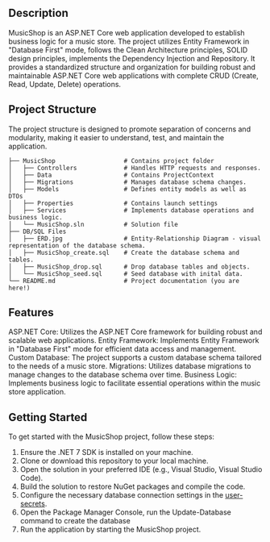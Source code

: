 ## Description
MusicShop is an ASP.NET Core web application developed to establish business logic for a music store. 
The project utilizes Entity Framework in "Database First" mode, follows the Clean Architecture principles, SOLID design principles, implements the Dependency Injection and Repository. It provides a standardized structure and organization for building robust and maintainable ASP.NET Core web applications with complete CRUD (Create, Read, Update, Delete) operations.

## Project Structure
The project structure is designed to promote separation of concerns and modularity, making it easier to understand, test, and maintain the application.
```
├── MusicShop                   # Contains project folder
│   ├── Controllers             # Handles HTTP requests and responses.
│   ├── Data                    # Contains ProjectContext
│   ├── Migrations              # Manages database schema changes.
│   ├── Models                  # Defines entity models as well as DTOs
│   ├── Properties              # Contains launch settings
│   ├── Services                # Implements database operations and business logic. 
│   └── MusicShop.sln           # Solution file                  
├── DB/SQL Files
│   ├── ERD.jpg                 # Entity-Relationship Diagram - visual representation of the database schema.
│   ├── MusicShop_create.sql    # Create the database schema and tables.
│   ├── MusicShop_drop.sql      # Drop database tables and objects.
│   └── MusicShop_seed.sql      # Seed database with inital data.
└── README.md                   # Project documentation (you are here!)
```

## Features
ASP.NET Core: Utilizes the ASP.NET Core framework for building robust and scalable web applications.
Entity Framework: Implements Entity Framework in "Database First" mode for efficient data access and management.
Custom Database: The project supports a custom database schema tailored to the needs of a music store.
Migrations: Utilizes database migrations to manage changes to the database schema over time.
Business Logic: Implements business logic to facilitate essential operations within the music store application.
## Getting Started
To get started with the MusicShop project, follow these steps:

1. Ensure the .NET 7 SDK is installed on your machine.
2. Clone or download this repository to your local machine.
3. Open the solution in your preferred IDE (e.g., Visual Studio, Visual Studio Code).
4. Build the solution to restore NuGet packages and compile the code.
5. Configure the necessary database connection settings in the [user-secrets](https://learn.microsoft.com/en-us/aspnet/core/security/app-secrets?view=aspnetcore-8.0&tabs=windows).
6. Open the Package Manager Console, run the Update-Database command to create the database
7. Run the application by starting the MusicShop project.

